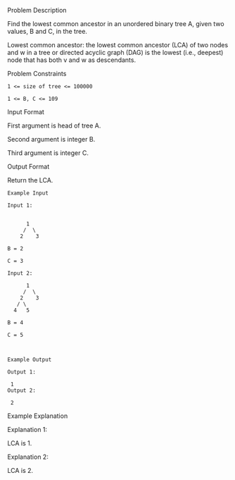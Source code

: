 Problem Description

Find the lowest common ancestor in an unordered binary tree A, given two values, B and C, in the tree.

Lowest common ancestor: the lowest common ancestor (LCA) of two nodes and w in a tree or directed acyclic graph (DAG) is the lowest (i.e., deepest) node that has both v and w as descendants.



Problem Constraints

    1 <= size of tree <= 100000
    
    1 <= B, C <= 109



Input Format

First argument is head of tree A.

Second argument is integer B.

Third argument is integer C.



Output Format

Return the LCA.



    Example Input
    
    Input 1:
    
     
          1
         /  \
        2    3
    
    B = 2
    
    C = 3
    
    Input 2:
    
          1
         /  \
        2    3
       / \
      4   5
    
    B = 4
    
    C = 5
    
    
    
    Example Output
    
    Output 1:
    
     1
    Output 2:
    
     2


Example Explanation

Explanation 1:

 LCA is 1.

Explanation 2:

 LCA is 2.
